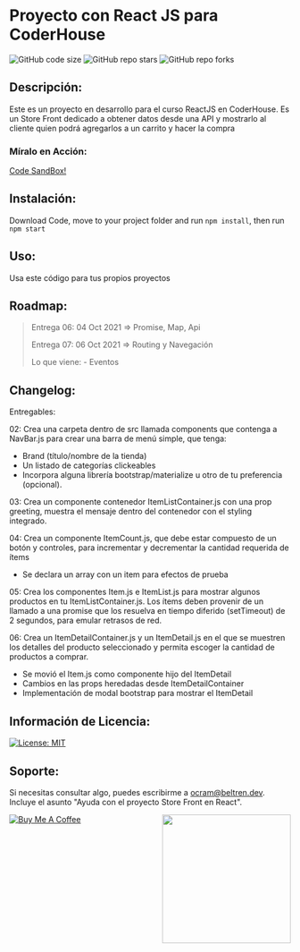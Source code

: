# Proyecto con React JS para CoderHouse
![GitHub code size](https://img.shields.io/github/repo-size/otanerocram/coderhouse-entregable)
![GitHub repo stars](https://img.shields.io/github/stars/otanerocram/coderhouse-entregable)
![GitHub repo forks](https://img.shields.io/github/forks/otanerocram/coderhouse-entregable)

## Descripción: 
Este es un proyecto en desarrollo para el curso ReactJS en CoderHouse. Es un Store Front dedicado a obtener datos desde una API y mostrarlo al cliente quien podrá agregarlos a un carrito y hacer la compra

### Míralo en Acción:
[Code SandBox!](https://githubbox.com/otanerocram/coderhouse-entregable)

## Instalación:
Download Code, move to your project folder and run `npm install`, then run `npm start`

## Uso: 
Usa este código para tus propios proyectos

## Roadmap: 
> Entrega 06: 04 Oct 2021 => Promise, Map, Api
> 
> Entrega 07: 06 Oct 2021 => Routing y Navegación 
> 
> Lo que viene: - Eventos

## Changelog:
Entregables: 

02: 
Crea una carpeta dentro de src llamada components que contenga a NavBar.js  para crear una barra de menú simple, que tenga:
- Brand (título/nombre de la tienda)
- Un listado de categorías clickeables
- Incorpora alguna librería bootstrap/materialize u otro de tu preferencia (opcional).

03:
Crea un componente contenedor ItemListContainer.js con una prop greeting, muestra el mensaje dentro del contenedor con el styling integrado.

04: 
Crea un componente ItemCount.js, que debe estar compuesto de un botón y controles, para incrementar y decrementar la cantidad requerida de ítems
- Se declara un array con un item para efectos de prueba

05: 
Crea los componentes Item.js e ItemList.js para mostrar algunos productos en tu ItemListContainer.js. Los ítems deben provenir de un llamado a una promise que los resuelva en tiempo diferido (setTimeout) de 2 segundos, para emular retrasos de red.

06: 
Crea un ItemDetailContainer.js y un ItemDetail.js en el que se muestren los detalles del producto seleccionado y permita escoger la cantidad de productos a comprar.
- Se movió el Item.js como componente hijo del ItemDetail
- Cambios en las props heredadas desde ItemDetailContainer
- Implementación de modal bootstrap para mostrar el ItemDetail

## Información de Licencia: 
[![License: MIT](https://img.shields.io/badge/License-MIT-yellow.svg)](https://opensource.org/licenses/MIT)

## Soporte: 
Si necesitas consultar algo, puedes escribirme a ocram@beltren.dev. Incluye el asunto "Ayuda con el proyecto Store Front en React".

<img align='right' src="https://media.giphy.com/media/M9gbBd9nbDrOTu1Mqx/giphy.gif" width="230">

[![Buy Me A Coffee](https://cdn.buymeacoffee.com/buttons/v2/default-yellow.png)](https://www.buymeacoffee.com/otanerocram)
